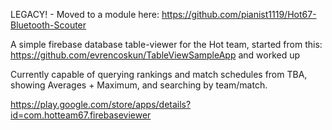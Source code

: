 LEGACY! - Moved to a module here: https://github.com/pianist1119/Hot67-Bluetooth-Scouter

A simple firebase database table-viewer for the Hot team, started from this: https://github.com/evrencoskun/TableViewSampleApp and worked up

Currently capable of querying rankings and match schedules from TBA, showing Averages + Maximum, and searching by team/match.

https://play.google.com/store/apps/details?id=com.hotteam67.firebaseviewer
